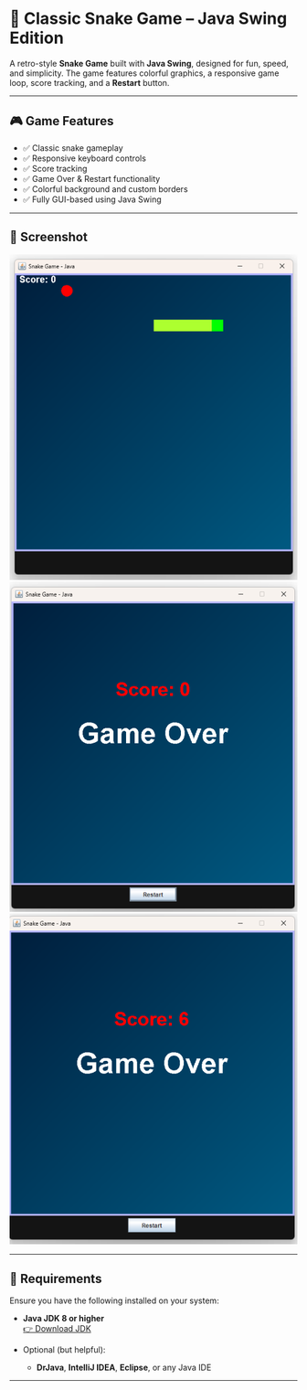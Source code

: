 # 🐍 Classic Snake Game – Java Swing Edition

A retro-style **Snake Game** built with **Java Swing**, designed for fun, speed, and simplicity. The game features colorful graphics, a responsive game loop, score tracking, and a **Restart** button.

---

## 🎮 Game Features

- ✅ Classic snake gameplay  
- ✅ Responsive keyboard controls  
- ✅ Score tracking  
- ✅ Game Over & Restart functionality  
- ✅ Colorful background and custom borders  
- ✅ Fully GUI-based using Java Swing  

---
## 📸 Screenshot

![Snake Game](1.png)
![Snake Game](2.png)
![Snake Game](3.png)

---

## 🧩 Requirements

Ensure you have the following installed on your system:

- **Java JDK 8 or higher**  
  [👉 Download JDK](https://www.oracle.com/java/technologies/javase-downloads.html)

- Optional (but helpful):  
  - **DrJava**, **IntelliJ IDEA**, **Eclipse**, or any Java IDE

---
